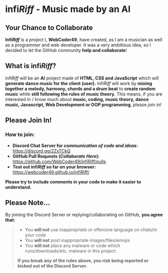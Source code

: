 # infi*Riff* - Music made by an AI
## Your Chance to Collaborate
**Infi*Riff*** is a project I, **WebCoder49**, have created, as I am a musician as well as a programmer and web developer. It was a very ambitious idea, so I decided to let the GitHub community **help and collaborate**!

## What is infi*Riff*?
infi*Riff* will be an **AI** project made of **HTML, CSS and JavaScript** which will **generate dance music for the client (user).** Infi*Riff* will work by **mixing together a melody, harmony, chords and a drum beat** to **create random music** while **still following the rules of music theory.** This means, if you are interested in / know much about **music, coding, music theory, dance music, Javascript, Web Development or OOP programming**, please *join in!*

## Please Join In!
### How to join: 
- **Discord Chat Server for *communication of code and ideas*:** <https://discord.gg/2ZxTCkQ>
- **GitHub Pull Requests (*Collaborate Here*):** <https://github.com/WebCoder49/infiRiff/pulls>
- **Test out infi*Riff* so far on your browser:** <https://webcoder49.github.io/infiRiff/>

**Please try to include comments in your code to make it easier to understand.**

## Please Note...
By joining the Discord Server or replying/collaborating on GitHub, **you agree that:**
>   - You **will not** use inappropriate or offensive language on chats/in your code
>   - You **will not** post inappropriate images/files/emojis
>   - You **will not** place any malware or code which runs/downloads/etc. malware in this project.
> 
> **If you break any of the rules above, you risk being reported or kicked out of the Discord Server.**
